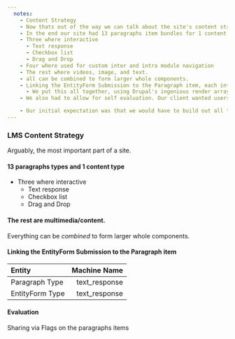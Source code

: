 ```yaml
---
  notes:
    - Content Strategy
    - Now thats out of the way we can talk about the site's content strategy.
    - In the end our site had 13 paragraphs item bundles for 1 content type
    - Three where interactive
      - Text response
      - Checkbox list
      - Drag and Drop
    - Four where used for custom inter and intra module navigation
    - The rest where videos, image, and text.
    - all can be combined to form larger whole components.
    - Linking the EntityForm Submission to the Paragraph item, each interactive paragraphs item had a corresponding entity form with an entity reference back to the paragraphs item that displayed the form. We used the paragraphs item's bundle machine name to pick the bundle of the EntityForm to display.
      - We put this all together, using Drupal's ingenious render array system that doesn't care if it is displaying a form, or content, or anything themable, we where able to HULK smash the entityforms into the paragraphs item displays and save any users response and know what they where responding to and who was responding to it.
    - We also had to allow for self evaluation. Our client wanted users to be able to share their responses and learn from the responses of others. So we used flags that let the users share their responses, in turn if they share their response then they see their peer's responses and then they can edit their old response and save a new one.

    - Our initial expectation was that we would have to build out all the content in a spreadsheet and at one point I was building a migration to import all the content from a CSV. Choosing the Paragraphs module gave our content editors an interface that allowed them to build the content in the site as we where adding functionality.
---
```


### LMS Content Strategy

Arguably, the most important part of a site.

#### 13 paragraphs types and 1 content type

  - Three where interactive
    - Text response
    - Checkbox list
    - Drag and Drop

#### The rest are multimedia/content.

Everything can be *combined* to form larger whole components.


#### Linking the EntityForm Submission to the Paragraph item

| Entity          |  Machine Name |
|:----------------|--------------:|
| Paragraph Type  | text_response |
| EntityForm Type | text_response |

#### Evaluation

Sharing via Flags on the paragraphs items
